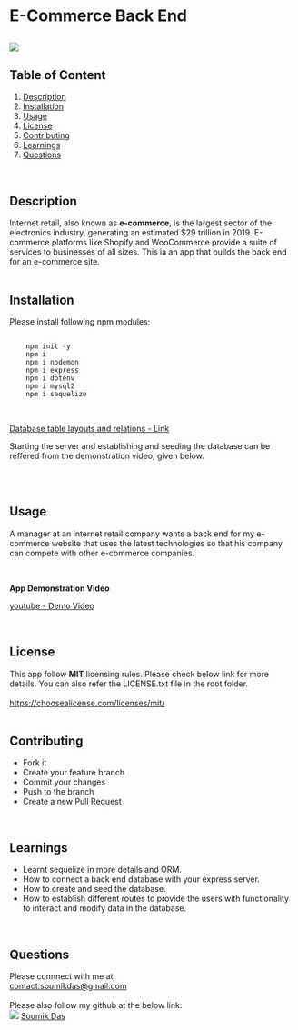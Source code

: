 # E-Commerce Back End     
  ## ![](https://img.shields.io/badge/license-MIT-yellowgreen)
  

  ## Table of Content <br>
 1. [Description](##Description)<br>
 2. [Installation](#Installation)<br>
 3. [Usage](#Usage)<br>
 4. [License](#License)<br>
 5. [Contributing](#Contributing)<br>
 6. [Learnings](#Learnings)<br>
 7. [Questions](#Questions)<br>  
 <br>

  ## Description <br>
  Internet retail, also known as **e-commerce**, is the largest sector of the electronics industry, generating an estimated $29 trillion in 2019. E-commerce platforms like Shopify and WooCommerce provide a suite of services to businesses of all sizes.
This ia an app that builds the back end for an e-commerce site.<br>
  <br>

  ## Installation <br>
  Please install following npm modules:

```node

	npm init -y
	npm i
	npm i nodemon
	npm i express
	npm i dotenv
	npm i mysql2
	npm i sequelize

```
<br>


[Database table layouts and relations - Link](assets/table-layout-n-relations.md)


Starting the server and establishing and seeding the database can be reffered from the 
demonstration video, given below.
	
	
<br>
<br>

  ## Usage <br>

A manager at an internet retail company wants a back end for my e-commerce website that uses the latest technologies so that his company can compete with other e-commerce companies.

<br>

**App Demonstration Video** 

[youtube - Demo Video](https://www.youtube.com/watch?v=LLzUIu6HktY)

  <br>



  ## License <br>
  This app follow **MIT** licensing rules. Please check below link for more details.
  You can also refer the LICENSE.txt file in the root folder. <br> <br>
  https://choosealicense.com/licenses/mit/ <br>
  <br>

  ## Contributing <br>
  - Fork it 
  - Create your feature branch 
  - Commit your changes 
  - Push to the branch 
  - Create a new Pull Request <br>
  <br>

  ## Learnings <br>
   - Learnt sequelize in more details and ORM.
 - How to connect a back end database with your express server.
 - How to create and seed the database.
 - How to establish different routes to provide the users with functionality
   to interact and modify data in the database. <br>
  <br>

  ## Questions <br>
  Please connnect with me at: <br> contact.soumikdas@gmail.com <br> <br>
  Please also follow my github at the below link: <br>
 ![](https://img.shields.io/github/followers/dassoumik?style=social)     [Soumik Das](https://github.com/dassoumik)  

